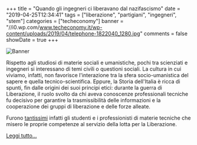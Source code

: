 +++
title = "Quando gli ingegneri ci liberavano dal nazifascismo"
date = "2019-04-25T12:34:41"
tags = ["liberazione", "partigiani", "ingegneri", "stem"]
categories = ["techeconomy"]
banner = "//i0.wp.com/www.techeconomy.it/wp-content/uploads/2019/04/telephone-1822040_1280.jpg"
comments = false
showDate = true
+++

![Banner](https://i0.wp.com/www.techeconomy.it/wp-content/uploads/2019/04/telephone-1822040_1280.jpg)

Rispetto agli studiosi di materie sociali e umanistiche, pochi tra scienziati e
ingegneri si interessano di temi civili o questioni sociali. La cultura in cui viviamo, infatti,
non favorisce l'interazione tra la sfera socio-umanistica del sapere e
quella tecnico-scientifica.  Eppure, la Storia dell'Italia è ricca di spunti, fin dalle
origini dei suoi principi etici: durante la guerra di Liberazione, il ruolo svolto da chi
aveva conoscenze professionali tecniche fu decisivo per garantire la trasmissibilità delle
informazioni e la cooperazione dei gruppi di liberazione e delle forze alleate. 

Furono [tantissimi](http://www.anpi.it/donne-e-uomini/) infatti gli studenti e i
professionisti di materie tecniche che misero le proprie competenze al servizio della
lotta per la Liberazione.

[Leggi tutto...](https://www.techeconomy.it/2019/04/25/quando-gli-ingegneri-combattevano-contro-il-nazifascismo/)
